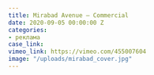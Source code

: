 ```yaml
---
title: Mirabad Avenue — Commercial
date: 2020-09-05 00:00:00 Z
categories:
- реклама
case_link: 
vimeo_link: https://vimeo.com/455007604
image: "/uploads/mirabad_cover.jpg"
---
```


